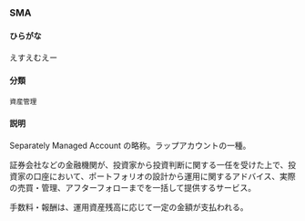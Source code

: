 <div style="display:none;">

## [あ行](securities-terms?id=あ行)
## [か行](securities-terms?id=か行)
## [さ行](securities-terms?id=さ行)
## [た行](securities-terms?id=た行)
## [な行](securities-terms?id=な行)
## [は行](securities-terms?id=は行)
## [ま行](securities-terms?id=ま行)
## [や行](securities-terms?id=や行)
## [ら行](securities-terms?id=ら行)
## [わ行](securities-terms?id=わ行)
## [英数字・記号](securities-terms?id=英数字・記号)

</div>

### SMA

#### ひらがな

えすえむえー

#### 分類

`資産管理`

#### 説明

Separately Managed Account の略称。ラップアカウントの一種。
 
証券会社などの金融機関が、投資家から投資判断に関する一任を受けた上で、投資家の口座において、ポートフォリオの設計から運用に関するアドバイス、実際の売買・管理、アフターフォローまでを一括して提供するサービス。
 
手数料・報酬は、運用資産残高に応じて一定の金額が支払われる。

